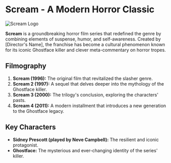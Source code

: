 # Scream - A Modern Horror Classic

![Scream Logo](url_to_logo_image)

**Scream** is a groundbreaking horror film series that redefined the genre by combining elements of suspense, humor, and self-awareness. Created by [Director's Name], the franchise has become a cultural phenomenon known for its iconic Ghostface killer and clever meta-commentary on horror tropes.

## Filmography

1. **Scream (1996):** The original film that revitalized the slasher genre.
2. **Scream 2 (1997):** A sequel that delves deeper into the mythology of the Ghostface killer.
3. **Scream 3 (2000):** The trilogy's conclusion, exploring the characters' pasts.
4. **Scream 4 (2011):** A modern installment that introduces a new generation to the Ghostface legacy.

## Key Characters

- **Sidney Prescott (played by Neve Campbell):** The resilient and iconic protagonist.
- **Ghostface:** The mysterious and ever-changing identity of the series' killer.

